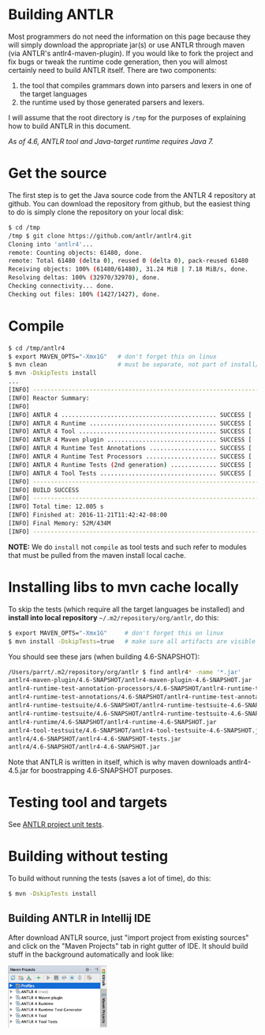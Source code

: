 # Building ANTLR

Most programmers do not need the information on this page because they will simply download the appropriate jar(s) or use ANTLR through maven (via ANTLR's antlr4-maven-plugin). If you would like to fork the project and fix bugs or tweak the runtime code generation, then you will almost certainly need to build ANTLR itself. There are two components:

 1. the tool that compiles grammars down into parsers and lexers in one of the target languages
 1. the runtime used by those generated parsers and lexers.

I will assume that the root directory is `/tmp` for the purposes of explaining how to build ANTLR in this document.

*As of 4.6, ANTLR tool and Java-target runtime requires Java 7.*

# Get the source

The first step is to get the Java source code from the ANTLR 4 repository at github. You can download the repository from github, but the easiest thing to do is simply clone the repository on your local disk:

```bash
$ cd /tmp
/tmp $ git clone https://github.com/antlr/antlr4.git
Cloning into 'antlr4'...
remote: Counting objects: 61480, done.
remote: Total 61480 (delta 0), reused 0 (delta 0), pack-reused 61480
Receiving objects: 100% (61480/61480), 31.24 MiB | 7.18 MiB/s, done.
Resolving deltas: 100% (32970/32970), done.
Checking connectivity... done.
Checking out files: 100% (1427/1427), done.
```

# Compile

```bash
$ cd /tmp/antlr4
$ export MAVEN_OPTS="-Xmx1G"   # don't forget this on linux
$ mvn clean                    # must be separate, not part of install/compile
$ mvn -DskipTests install
...
[INFO] ------------------------------------------------------------------------
[INFO] Reactor Summary:
[INFO] 
[INFO] ANTLR 4 ............................................ SUCCESS [  0.287 s]
[INFO] ANTLR 4 Runtime .................................... SUCCESS [  4.915 s]
[INFO] ANTLR 4 Tool ....................................... SUCCESS [  1.315 s]
[INFO] ANTLR 4 Maven plugin ............................... SUCCESS [  2.393 s]
[INFO] ANTLR 4 Runtime Test Annotations ................... SUCCESS [  0.078 s]
[INFO] ANTLR 4 Runtime Test Processors .................... SUCCESS [  0.019 s]
[INFO] ANTLR 4 Runtime Tests (2nd generation) ............. SUCCESS [  1.986 s]
[INFO] ANTLR 4 Tool Tests ................................. SUCCESS [  0.513 s]
[INFO] ------------------------------------------------------------------------
[INFO] BUILD SUCCESS
[INFO] ------------------------------------------------------------------------
[INFO] Total time: 12.005 s
[INFO] Finished at: 2016-11-21T11:42:42-08:00
[INFO] Final Memory: 52M/434M
[INFO] ------------------------------------------------------------------------
```

**NOTE:** We do `install` not `compile` as tool tests and such refer to modules that must be pulled from the maven install local cache.

# Installing libs to mvn cache locally

To skip the tests (which require all the target languages be installed) and **install into local repository** `~/.m2/repository/org/antlr`, do this:

```bash
$ export MAVEN_OPTS="-Xmx1G"     # don't forget this on linux
$ mvn install -DskipTests=true   # make sure all artifacts are visible on this machine
```

You should see these jars (when building 4.6-SNAPSHOT):

```bash
/Users/parrt/.m2/repository/org/antlr $ find antlr4* -name '*.jar'
antlr4-maven-plugin/4.6-SNAPSHOT/antlr4-maven-plugin-4.6-SNAPSHOT.jar
antlr4-runtime-test-annotation-processors/4.6-SNAPSHOT/antlr4-runtime-test-annotation-processors-4.6-SNAPSHOT.jar
antlr4-runtime-test-annotations/4.6-SNAPSHOT/antlr4-runtime-test-annotations-4.6-SNAPSHOT.jar
antlr4-runtime-testsuite/4.6-SNAPSHOT/antlr4-runtime-testsuite-4.6-SNAPSHOT-tests.jar
antlr4-runtime-testsuite/4.6-SNAPSHOT/antlr4-runtime-testsuite-4.6-SNAPSHOT.jar
antlr4-runtime/4.6-SNAPSHOT/antlr4-runtime-4.6-SNAPSHOT.jar
antlr4-tool-testsuite/4.6-SNAPSHOT/antlr4-tool-testsuite-4.6-SNAPSHOT.jar
antlr4/4.6-SNAPSHOT/antlr4-4.6-SNAPSHOT-tests.jar
antlr4/4.6-SNAPSHOT/antlr4-4.6-SNAPSHOT.jar
```

Note that ANTLR is written in itself, which is why maven downloads antlr4-4.5.jar for boostrapping 4.6-SNAPSHOT purposes.

# Testing tool and targets

See [ANTLR project unit tests](antlr-project-testing.md).


# Building without testing

To build without running the tests (saves a lot of time), do this:

```bash
$ mvn -DskipTests install
```

## Building ANTLR in Intellij IDE

After download ANTLR source, just "import project from existing sources" and click on the "Maven Projects" tab in right gutter of IDE. It should build stuff in the background automatically and look like:

<img src=images/intellij-maven.png width=200>
